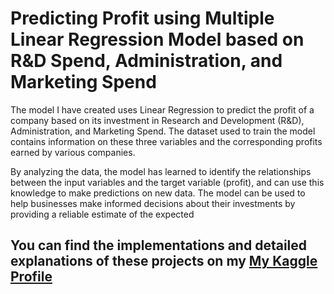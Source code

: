 # Predicting Profit using Multiple Linear Regression Model based on R&D Spend, Administration, and Marketing Spend

The model I have created uses Linear Regression to predict the profit of a company based on its investment in Research and Development (R&D), Administration, and Marketing Spend. The dataset used to train the model contains information on these three variables and the corresponding profits earned by various companies.

By analyzing the data, the model has learned to identify the relationships between the input variables and the target variable (profit), and can use this knowledge to make predictions on new data. The model can be used to help businesses make informed decisions about their investments by providing a reliable estimate of the expected


## You can find the implementations and detailed explanations of these projects on my [My Kaggle Profile](https://www.kaggle.com/code/theabhinav18/linear-regression-multiple-variables/notebook)